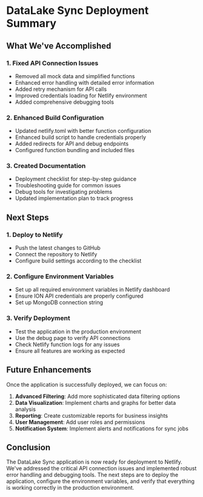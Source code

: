 # DataLake Sync Deployment Summary

## What We've Accomplished

### 1. Fixed API Connection Issues
- Removed all mock data and simplified functions
- Enhanced error handling with detailed error information
- Added retry mechanism for API calls
- Improved credentials loading for Netlify environment
- Added comprehensive debugging tools

### 2. Enhanced Build Configuration
- Updated netlify.toml with better function configuration
- Enhanced build script to handle credentials properly
- Added redirects for API and debug endpoints
- Configured function bundling and included files

### 3. Created Documentation
- Deployment checklist for step-by-step guidance
- Troubleshooting guide for common issues
- Debug tools for investigating problems
- Updated implementation plan to track progress

## Next Steps

### 1. Deploy to Netlify
- Push the latest changes to GitHub
- Connect the repository to Netlify
- Configure build settings according to the checklist

### 2. Configure Environment Variables
- Set up all required environment variables in Netlify dashboard
- Ensure ION API credentials are properly configured
- Set up MongoDB connection string

### 3. Verify Deployment
- Test the application in the production environment
- Use the debug page to verify API connections
- Check Netlify function logs for any issues
- Ensure all features are working as expected

## Future Enhancements

Once the application is successfully deployed, we can focus on:

1. **Advanced Filtering**: Add more sophisticated data filtering options
2. **Data Visualization**: Implement charts and graphs for better data analysis
3. **Reporting**: Create customizable reports for business insights
4. **User Management**: Add user roles and permissions
5. **Notification System**: Implement alerts and notifications for sync jobs

## Conclusion

The DataLake Sync application is now ready for deployment to Netlify. We've addressed the critical API connection issues and implemented robust error handling and debugging tools. The next steps are to deploy the application, configure the environment variables, and verify that everything is working correctly in the production environment.
